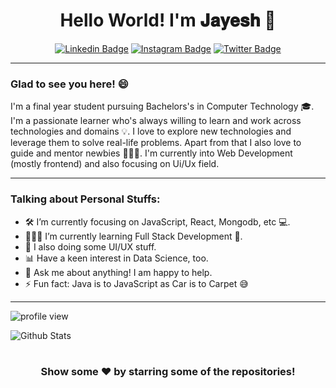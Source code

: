<div align="center">

# Hello World! I'm 𝐉𝐚𝐲𝐞𝐬𝐡 🕺

[![Linkedin Badge](https://img.shields.io/badge/-jayeshintech-0072b1?style=flat&logo=Linkedin&logoColor=white&link=https://www.linkedin.com/in/jayeshintech/)](https://www.linkedin.com/in/jayeshintech/) [![Instagram Badge](https://img.shields.io/badge/-jayesh.2112-ff006a?style=flat&logo=Instagram&logoColor=white&link=https://www.instagram.com/jayesh.2112/)](https://www.instagram.com/jayesh.2112/) [![Twitter Badge](https://img.shields.io/badge/-jayeshintech-00acee?style=flat&logo=twitter&logoColor=white&link=https://twitter.com/jayeshintech/)](https://www.twitter.com/jayeshintech/)

</div>

---

### Glad to see you here! 😄 

I'm a final year student pursuing Bachelors's in Computer Technology 🎓. I'm a passionate learner who's always willing to learn and work across technologies and domains 💡. I love to explore new technologies and leverage them to solve real-life problems. Apart from that I also love to guide and mentor newbies 👨🏻‍💻. I'm currently into Web Development (mostly frontend) and also focusing on Ui/Ux field.

<!--

### Languages and Tools:
----
<p align="center">
  <img src="https://devicons.github.io/devicon/devicon.git/icons/html5/html5-original-wordmark.svg" alt="html5" width="40" height="40"/> &nbsp;
  <img src="https://devicons.github.io/devicon/devicon.git/icons/css3/css3-original-wordmark.svg" alt="css3" width="40" height="40"/> &nbsp;
  <img src="https://devicons.github.io/devicon/devicon.git/icons/sass/sass-original.svg" alt="sass" width="40" height="40"/> &nbsp;
  <img src="https://devicons.github.io/devicon/devicon.git/icons/javascript/javascript-original.svg" alt="javascript" width="40" height="40"/> &nbsp;
  <img src="https://devicons.github.io/devicon/devicon.git/icons/python/python-original.svg" alt="python" width="40" height="40"/> &nbsp;
  <img src="https://devicon.dev/devicon.git/icons/react/react-original-wordmark.svg" alt="react" width="40" height="40"/> &nbsp;
  <img src="https://devicon.dev/devicon.git/icons/angularjs/angularjs-original-wordmark.svg" alt="react" width="70" height="70"/> &nbsp;
  <img src="https://devicon.dev/devicon.git/icons/git/git-original-wordmark.svg" alt="git" width="55" height="55"/>
</p>

-->

---

### Talking about Personal Stuffs:

- 🛠 I’m currently focusing on JavaScript, React, Mongodb, etc 💻.
- 👨🏻‍💻 I’m currently learning Full Stack Development 🚀.
- 🎨 I also doing some UI/UX stuff.
- 📊 Have a keen interest in Data Science, too.
- 💬 Ask me about anything! I am happy to help.
- ⚡ Fun fact: Java is to JavaScript as Car is to Carpet 😅

---

![profile view](https://gpvc.arturio.dev/TechLead-21)

![Github Stats](https://github-readme-stats.vercel.app/api?username=TechLead-21&show_icons=true&title_color=ffcc00&bg_color=f5f5f5&icon_color=00eaff&include_all_commits=true&count_private=true&custom_title=My%20Github%27s%20Stats)
#

<div align="center">

### Show some ❤️ by starring some of the repositories!

</div>



<!--
**TechLead-21/TechLead-21** is a ✨ _special_ ✨ repository because its `README.md` (this file) appears on your GitHub profile.

Here are some ideas to get you started:

- 🔭 I’m currently working on ...
- 🌱 I’m currently learning ...
- 👯 I’m looking to collaborate on ...
- 🤔 I’m looking for help with ... 
- 💬 Ask me about ...
- 📫 How to reach me: ...
- 😄 Pronouns: ...
- ⚡ Fun fact: ...
-->
